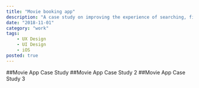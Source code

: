 ```yaml
---
title: "Movie booking app"
description: "A case study on improving the experience of searching, finding and booking movies in a cinema."
date: "2018-11-01"
category: "work"
tags:
    - UX Design
    - UI Design
    - iOS
posted: true
---
```


##Movie App Case Study
##Movie App Case Study 2
##Movie App Case Study 3